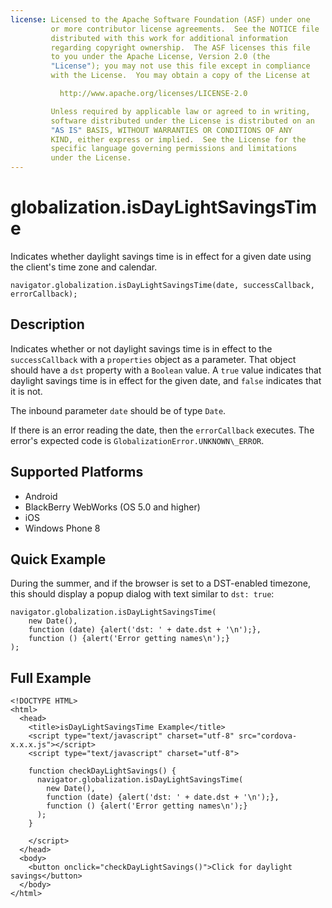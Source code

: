 ```yaml
---
license: Licensed to the Apache Software Foundation (ASF) under one
         or more contributor license agreements.  See the NOTICE file
         distributed with this work for additional information
         regarding copyright ownership.  The ASF licenses this file
         to you under the Apache License, Version 2.0 (the
         "License"); you may not use this file except in compliance
         with the License.  You may obtain a copy of the License at

           http://www.apache.org/licenses/LICENSE-2.0

         Unless required by applicable law or agreed to in writing,
         software distributed under the License is distributed on an
         "AS IS" BASIS, WITHOUT WARRANTIES OR CONDITIONS OF ANY
         KIND, either express or implied.  See the License for the
         specific language governing permissions and limitations
         under the License.
---
```


globalization.isDayLightSavingsTime
===========

Indicates whether daylight savings time is in effect for a given date
using the client's time zone and calendar.

    navigator.globalization.isDayLightSavingsTime(date, successCallback, errorCallback);

Description
-----------

Indicates whether or not daylight savings time is in effect to the
`successCallback` with a `properties` object as a parameter. That object
should have a `dst` property with a `Boolean` value. A `true` value
indicates that daylight savings time is in effect for the given date,
and `false` indicates that it is not.

The inbound parameter `date` should be of type `Date`.

If there is an error reading the date, then the `errorCallback`
executes. The error's expected code is `GlobalizationError.UNKNOWN\_ERROR`.

Supported Platforms
-------------------

- Android
- BlackBerry WebWorks (OS 5.0 and higher)
- iOS
- Windows Phone 8

Quick Example
-------------

During the summer, and if the browser is set to a DST-enabled
timezone, this should display a popup dialog with text similar to
`dst: true`:

    navigator.globalization.isDayLightSavingsTime(
        new Date(),
        function (date) {alert('dst: ' + date.dst + '\n');},
        function () {alert('Error getting names\n');}
    );

Full Example
------------

    <!DOCTYPE HTML>
    <html>
      <head>
        <title>isDayLightSavingsTime Example</title>
        <script type="text/javascript" charset="utf-8" src="cordova-x.x.x.js"></script>
        <script type="text/javascript" charset="utf-8">

        function checkDayLightSavings() {
          navigator.globalization.isDayLightSavingsTime(
            new Date(),
            function (date) {alert('dst: ' + date.dst + '\n');},
            function () {alert('Error getting names\n');}
          );
        }

        </script>
      </head>
      <body>
        <button onclick="checkDayLightSavings()">Click for daylight savings</button>
      </body>
    </html>

